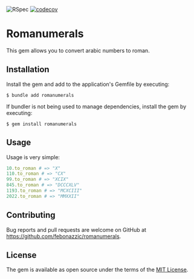 ![RSpec](https://github.com/febonazzic/romanumerals/actions/workflows/main.yml/badge.svg)
[![codecov](https://codecov.io/gh/febonazzic/romanumerals/branch/main/graph/badge.svg?token=3CS44P7B3J)](https://codecov.io/gh/febonazzic/romanumerals)

# Romanumerals

This gem allows you to convert arabic numbers to roman.

## Installation

Install the gem and add to the application's Gemfile by executing:

    $ bundle add romanumerals

If bundler is not being used to manage dependencies, install the gem by executing:

    $ gem install romanumerals

## Usage

Usage is very simple:

```ruby
10.to_roman # => "X" 
110.to_roman # => "CX" 
99.to_roman # => "XCIX"
845.to_roman # => "DCCCXLV"
1193.to_roman # => "MCXCIII"
2022.to_roman # => "MMXXII"
```

## Contributing

Bug reports and pull requests are welcome on GitHub at https://github.com/febonazzic/romanumerals.

## License

The gem is available as open source under the terms of the [MIT License](https://opensource.org/licenses/MIT).
